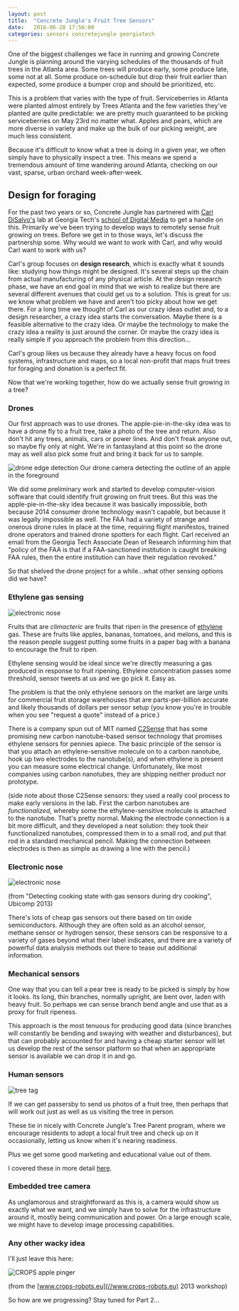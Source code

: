 ```yaml
---
layout: post
title:  "Concrete Jungle's Fruit Tree Sensors"
date:   2016-06-28 17:56:00
categories: sensors concretejungle georgiatech
---
```


One of the biggest challenges we face in running and growing Concrete Jungle is planning around the varying schedules of the thousands of fruit trees in the Atlanta area. Some trees will produce early, some produce late, some not at all. Some produce on-schedule but drop their fruit earlier than expected, some produce a bumper crop and should be prioritized, etc.

This is a problem that varies with the type of fruit. Serviceberries in Atlanta were planted almost entirely by Trees Atlanta and the few varieties they've planted are quite predictable: we are pretty much guaranteed to be picking serviceberries on May 23rd no matter what. Apples and pears, which are more diverse in variety and make up the bulk of our picking weight, are much less consistent.

Because it's difficult to know what a tree is doing in a given year, we often simply have to physically inspect a tree. This means we spend a tremendous amount of time wandering around Atlanta, checking on our vast, sparse, urban orchard week-after-week.

## Design for foraging

For the past two years or so, Concrete Jungle has partnered with [Carl DiSalvo's](//carldisalvo.com/) lab at Georgia Tech's [school of Digital Media](//dm.lmc.gatech.edu/) to get a handle on this. Primarily we've been trying to develop ways to remotely sense fruit growing on trees. Before we get in to those ways, let's discuss the partnership some. Why would we want to work with Carl, and why would Carl want to work with us?

Carl's group focuses on **design research**, which is exactly what it sounds like: studying how things might be designed. It's several steps up the chain from actual manufacturing of any physical article. At the design research phase, we have an end goal in mind that we wish to realize but there are several different avenues that could get us to a solution. This is great for us: we know what problem we have and aren't too picky about how we get there. For a long time we thought of Carl as our crazy ideas outlet and, to a design researcher, a crazy idea starts the conversation. Maybe there is a feasible alternative to the crazy idea. Or maybe the technology to make the crazy idea a reality is just around the corner. Or maybe the crazy idea is really simple if you approach the problem from this direction...

Carl's group likes us because they already have a heavy focus on food systems, infrastructure and maps, so a local non-profit that maps fruit trees for foraging and donation is a perfect fit.

Now that we're working together, how do we actually sense fruit growing in a tree?

### Drones

Our first approach was to use drones. The apple-pie-in-the-sky idea was to have a drone fly to a fruit tree, take a photo of the tree and return. Also don't hit any trees, animals, cars or power lines. And don't freak anyone out, so maybe fly only at night. We're in fantasyland at this point so the drone may as well also pick some fruit and bring it back for us to sample.

![drone edge detection](/images/drone-cv.jpg)
Our drone camera detecting the outline of an apple in the foreground

We did some preliminary work and started to develop computer-vision software that could identify fruit growing on fruit trees. But this was the apple-pie-in-the-sky idea because it was basically impossible, both because 2014 consumer drone technology wasn't capable, but because it was legally impossible as well. The FAA had a variety of strange and onerous drone rules in place at the time, requiring flight manifestos, trained drone operators and trained drone spotters for each flight. Carl received an email from the Georgia Tech Associate Dean of Research informing him that "policy of the FAA is that if a FAA-sanctioned institution is caught breaking FAA rules, then the entire institution can have their regulation revoked."

So that shelved the drone project for a while...what other sensing options did we have?

### Ethylene gas sensing

![electronic nose](/images/sensorsense.png)

Fruits that are *climacteric* are fruits that ripen in the presence of [ethylene](https://en.wikipedia.org/wiki/Ethylene) gas. These are fruits like apples, bananas, tomatoes, and melons, and this is the reason people suggest putting some fruits in a paper bag with a banana to encourage the fruit to ripen.

Ethylene sensing would be ideal since we're directly measuring a gas produced in response to fruit ripening. Ethylene concentration passes some threshold, sensor tweets at us and we go pick it. Easy as.

The problem is that the only ethylene sensors on the market are large units for commercial fruit storage warehouses that are parts-per-billion accurate and likely thousands of dollars per sensor setup (you know you're in trouble when you see "request a quote" instead of a price.)

There is a company spun out of MIT named [C2Sense](//www.c2sense.com) that has some promising new carbon nanotube-based sensor technology that promises ethylene sensors for pennies apiece. The basic principle of the sensor is that you attach an ethylene-sensitive molecule on to a carbon nanotube, hook up two electrodes to the nanotube(s), and when ethylene is present you can measure some electrical change. Unfortunately, like most companies using carbon nanotubes, they are shipping neither product nor prototype.

(side note about those C2Sense sensors: they used a really cool process to make early versions in the lab. First the carbon nanotubes are *functionalized*, whereby some the ethylene-sensitive molecule is attached to the nanotube. That's pretty normal. Making the electrode connection is a bit more difficult, and they developed a neat solution: they took their functionalized nanotubes, compressed them in to a small rod, and put that rod in a standard mechanical pencil. Making the connection between electrodes is then as simple as drawing a line with the pencil.)

### Electronic nose

![electronic nose](/images/ubicomp2013.png)

(from "Detecting cooking state with gas sensors during dry cooking", Ubicomp 2013)

There's lots of cheap gas sensors out there based on tin oxide semiconductors. Although they are often sold as an alcohol sensor, methane sensor or hydrogen sensor, these sensors can be responsive to a variety of gases beyond what their label indicates, and there are a variety of powerful data analysis methods out there to tease out additional information.

### Mechanical sensors

One way that you can tell a pear tree is ready to be picked is simply by how it looks. Its long, thin branches, normally upright, are bent over, laden with heavy fruit. So perhaps we can sense branch bend angle and use that as a proxy for fruit ripeness.

This approach is the most tenuous for producing good data (since branches will constantly be bending and swaying with weather and disturbances), but that can probably accounted for and having a cheap starter sensor will let us develop the rest of the sensor platform so that when an appropriate sensor is available we can drop it in and go.

### Human sensors

![tree tag](/images/treetag.jpg)

If we can get passersby to send us photos of a fruit tree, then perhaps that will work out just as well as us visiting the tree in person.

These tie in nicely with Concrete Jungle's Tree Parent program, where we encourage residents to adopt a local fruit tree and check up on it occasionally, letting us know when it's nearing readiness.

Plus we get some good marketing and educational value out of them.

I covered these in more detail [here](/tree-tags).

### Embedded tree camera

As unglamorous and straightforward as this is, a camera would show us exactly what we want, and we simply have to solve for the infrastructure around it, mostly being communication and power. On a large enough scale, we might have to develop image processing capabilities.

### Any other wacky idea

I'll just leave this here:

![CROPS apple pinger](https://pbs.twimg.com/media/CX7XtelWQAADnhl.png:medium)

(from the [www.crops-robots.eu](//www.crops-robots.eu) 2013 workshop)

So how are we progressing? Stay tuned for Part 2...
